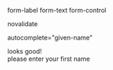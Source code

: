 form-label
form-text
form-control

novalidate

autocomplete="given-name"

   <div class="valid-feedback">looks good!</div>
          <div class="invalid-feedback">please enter your first name</div>
